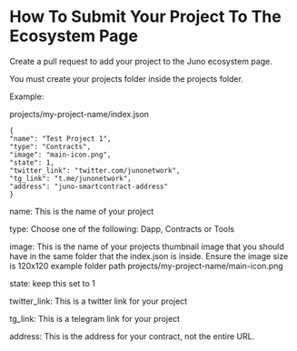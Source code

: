 # How To Submit Your Project To The Ecosystem Page



Create a pull request to add your project to the Juno ecosystem page.

You must create your projects folder inside the projects folder.

Example:

projects/my-project-name/index.json
```
{
"name": "Test Project 1",
"type": "Contracts",
"image": "main-icon.png",
"state": 1,
"twitter_link": "twitter.com/junonetwork",
"tg_link": "t.me/junonetwork",
"address": "juno-smartcontract-address"
}
```
name: This is the name of your project

type: Choose one of the following:
Dapp, Contracts or Tools

image: This is the name of your projects thumbnail image that you should have in the same folder that the index.json is inside.
Ensure the image size is 120x120
example folder path
projects/my-project-name/main-icon.png

state: keep this set to 1

twitter_link: This is a twitter link for your project

tg_link: This is a telegram link for your project 

address: This is the address for your contract, not the entire URL.



